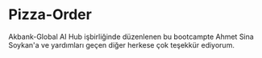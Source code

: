 # Pizza-Order
Akbank-Global AI Hub işbirliğinde düzenlenen bu bootcampte Ahmet Sina Soykan'a ve yardımları geçen diğer herkese çok teşekkür ediyorum.

